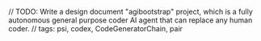 // TODO: Write a design document "agibootstrap" project, which is a fully autonomous general purpose coder AI agent that can replace any human coder. // tags: psi, codex, CodeGeneratorChain, pair
